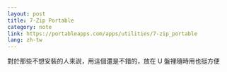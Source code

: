 ```yaml
---
layout: post
title: 7-Zip Portable
category: note
link: https://portableapps.com/apps/utilities/7-zip_portable
lang: zh-tw
---
```


<p lang="zh">對於那些不想安裝的人來說，用這個還是不錯的，放在 U 盤裡隨時用也挺方便</p>
